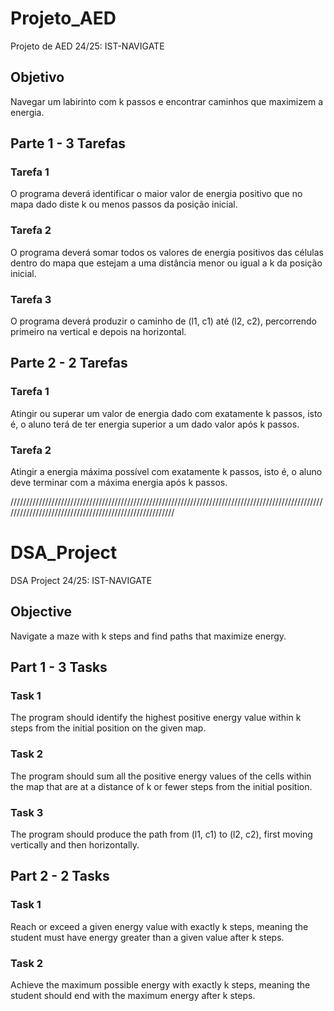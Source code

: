 # Projeto_AED

Projeto de AED 24/25: IST-NAVIGATE

## Objetivo
Navegar um labirinto com k passos e encontrar caminhos que maximizem a energia.

## Parte 1 - 3 Tarefas

### Tarefa 1
O programa deverá identificar o maior valor de energia positivo que no mapa dado diste k ou menos passos da posição inicial.

### Tarefa 2
O programa deverá somar todos os valores de energia positivos das células dentro do mapa que estejam a uma distância menor ou igual a k da posição inicial.

### Tarefa 3
O programa deverá produzir o caminho de (l1, c1) até (l2, c2), percorrendo primeiro na vertical e depois na horizontal.

## Parte 2 - 2 Tarefas

### Tarefa 1
Atingir ou superar um valor de energia dado com exatamente k passos, isto é, o aluno terá de ter energia superior a um dado valor após k passos.

### Tarefa 2
Atingir a energia máxima possível com exatamente k passos, isto é, o aluno deve terminar com a máxima energia após k passos.


///////////////////////////////////////////////////////////////////////////////////////////////////////////////////////////////////////////////////////

# DSA_Project

DSA Project 24/25: IST-NAVIGATE

## Objective
Navigate a maze with k steps and find paths that maximize energy.

## Part 1 - 3 Tasks

### Task 1
The program should identify the highest positive energy value within k steps from the initial position on the given map.

### Task 2
The program should sum all the positive energy values of the cells within the map that are at a distance of k or fewer steps from the initial position.

### Task 3
The program should produce the path from (l1, c1) to (l2, c2), first moving vertically and then horizontally.

## Part 2 - 2 Tasks

### Task 1
Reach or exceed a given energy value with exactly k steps, meaning the student must have energy greater than a given value after k steps.

### Task 2
Achieve the maximum possible energy with exactly k steps, meaning the student should end with the maximum energy after k steps.
